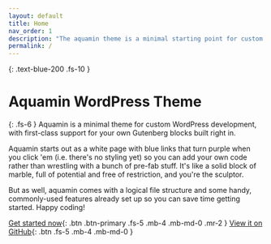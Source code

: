 ```yaml
---
layout: default
title: Home
nav_order: 1
description: "The aquamin theme is a minimal starting point for custom WordPress theme development."
permalink: /
---
```


{: .text-blue-200 .fs-10 }
# Aquamin WordPress Theme

{: .fs-6 }
Aquamin is a minimal theme for custom WordPress development, with first-class support for your own Gutenberg blocks built right in.

Aquamin starts out as a white page with blue links that turn purple when you click 'em (i.e. there's no styling yet) so you can add your own code rather than wrestling with a bunch of pre-fab stuff. It's like a solid block of marble, full of potential and free of restriction, and you're the sculptor.

But as well, aquamin comes with a logical file structure and some handy, commonly-used features already set up so you can save time getting started. Happy coding!

[Get started now](/installation/){: .btn .btn-primary .fs-5 .mb-4 .mb-md-0 .mr-2 } [View it on GitHub](https://github.com/tcmulder/aquamin){: .btn .fs-5 .mb-4 .mb-md-0 }